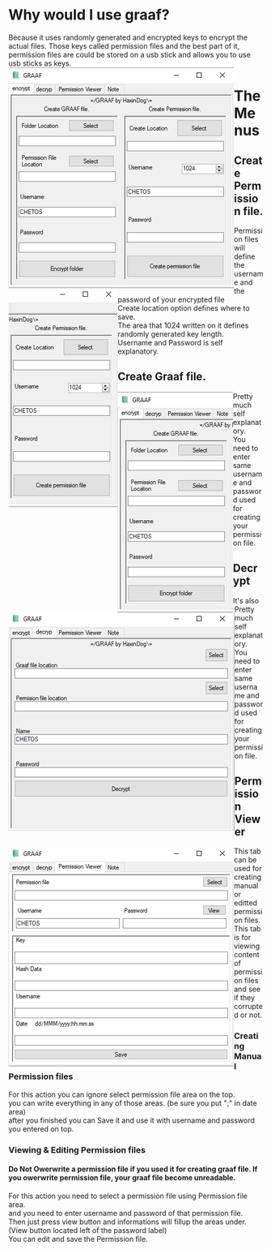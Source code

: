 <h1>Why would I use graaf?</h1>
<p1>Because it uses randomly generated and encrypted keys to encrypt the actual files. Those keys called permission files and the best part of it, permission files are could be stored on a usb stick and allows you to use usb sticks as keys.</p1>
<img src="https://raw.githubusercontent.com/Cryptor-droid/graaf/master/Images/a.jpg" style="float:left">
<h1>The Menus</h1>
<h2>Create Permission file.</h2>
<img src="https://raw.githubusercontent.com/Cryptor-droid/graaf/master/Images/a%202.jpg" style="float:left">
<p1>Permission files will define the username and the password of your encrypted file<br>
  Create location option defines where to save.<br>
  The area that 1024 written on it defines randomly generated key length.<br>
  Username and Password is self explanatory.
  </p1>
  <h2>Create Graaf file.</h2>
<img src="https://raw.githubusercontent.com/Cryptor-droid/graaf/master/Images/a%201.jpg" style="float:left">
<p1>Pretty much self explanatory.<br>
You need to enter same username and password used for creating your permission file.
</p1>
<h2>Decrypt</h2>
<img src="https://raw.githubusercontent.com/Cryptor-droid/graaf/master/Images/b.jpg" style="float:left">
<p1>It's also Pretty much self explanatory.
<br>
You need to enter same username and password used for creating your permission file.</p1>
<h2>Permission Viewer</h2>
<img src="https://raw.githubusercontent.com/Cryptor-droid/graaf/master/Images/c.jpg" style="float:left">
<p1>This tab can be used for creating manual or editted permission files. <br>
This tab is for viewing content of permission files and see if they corrupted or not.</p1>
<h3>Creating Manual Permission files</h3>
<p1>For this action you can ignore select permission file area on the top.<br>
  you can write everything in any of those areas. (be sure you put ";" in date area)<br>
  after you finished you can Save it and use it with username and password you entered on top.
</p1>
<h3>Viewing & Editing Permission files</h3>
<h4>Do Not Owerwrite a permission file if you used it for creating graaf file. If you owerwrite permission file, your graaf file become unreadable.</h4>
<p1>For this action you need to select a permission file using Permission file area.<br>
and you need to enter username and password of that permission file.<br>
Then just press view button and informations will fillup the areas under. (View button located left of the password label)<br>
You can edit and save the Permission file.
</p1>

